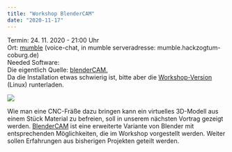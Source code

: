 ```yaml
---
title: "Workshop BlenderCAM"
date: "2020-11-17"
---
```


Termin: 24. 11. 2020 - 21:00 Uhr  
Ort: [mumble](http://mumble.info) (voice-chat, in mumble serveradresse: mumble.hackzogtum-coburg.de)  
Needed Software:  
Die eigentlich Quelle: [blenderCAM.](https://blendercam.blogspot.com/p/blender-cam-description.html)  
Da die Installation etwas schwierig ist, bitte aber die [Workshop-Version](https://hackzogtum-coburg.de/~legion/stuff/blCAM.zip) (Linux) runterladen.

![](https://hackzogtum-coburg.de/wp-content/uploads/2020/11/blendercampic.jpg)

Wie man eine CNC-Fräße dazu bringen kann ein virtuelles 3D-Modell aus einem Stück Material zu befreien, soll in unserem nächsten Vortrag gezeigt werden. [BlenderCAM](https://blendercam.blogspot.com/) ist eine erweiterte Variante von Blender mit entsprechenden Möglichkeiten, die im Workshop vorgestellt werden. Weiter sollen Erfahrungen aus bisherigen Projekten geteilt werden.
